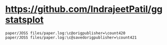 # https://github.com/IndrajeetPatil/ggstatsplot

```console
paper/JOSS files/paper.log:\c@origpublisher=\count420
paper/JOSS files/paper.log:\c@savedorigpublisher=\count421

```
